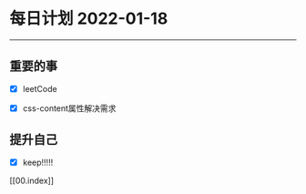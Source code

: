 #  每日计划 2022-01-18
---
## 重要的事
- [x]  leetCode
- [x]  css-content属性解决需求




## 提升自己
- [x]  keep!!!!!
  



[[00.index]]








